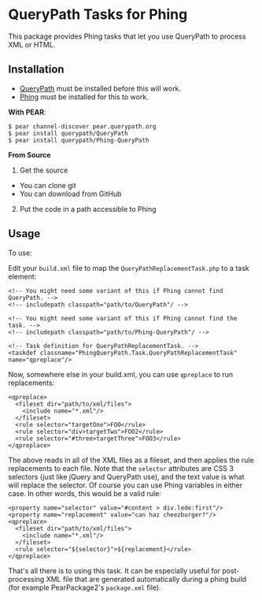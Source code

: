 # QueryPath Tasks for Phing

This package provides Phing tasks that let you use QueryPath to process XML or HTML.

## Installation

* [QueryPath](http://querypath.org) must be installed before this will work.
* [Phing](http://phing.info) must be installed for this to work.

**With PEAR**:

    $ pear channel-discover pear.querypath.org
    $ pear install querypath/QueryPath
    $ pear install querypath/Phing-QueryPath

**From Source**

1. Get the source
  * You can clone git
  * You can download from GitHub
2. Put the code in a path accessible to Phing

## Usage

To use:

Edit your `build.xml` file to map the `QueryPathReplacementTask.php` to a task element:

    <!-- You might need some variant of this if Phing cannot find QueryPath. -->
    <!-- includepath classpath="path/to/QueryPath"/ -->

    <!-- You might need some variant of this if Phing cannot find the task. -->
    <!-- includepath classpath="path/to/Phing-QueryPath"/ -->

    <!-- Task definition for QueryPathReplacementTask. -->
    <taskdef classname="PhingQueryPath.Task.QueryPathReplacementTask" name="qpreplace"/>
    
Now, somewhere else in your build.xml, you can use `qpreplace` to run replacements:

    <qpreplace>
      <fileset dir="path/to/xml/files">
        <include name="*.xml"/>
      </fileset>
      <rule selector="targetOne">FOO</rule>
      <rule selector="div>targetTwo">FOO2</rule>
      <rule selector="#three>targetThree">FOO3</rule>
    </qpreplace>

The above reads in all of the XML files as a fileset, and then applies the rule replacements to each file. Note that the `selector` attributes are CSS 3 selectors (just like jQuery and QueryPath use), and the text value is what will replace the selector. Of course you can use Phing variables in either case. In other words, this would be a valid rule:

    <property name="selector" value="#content > div.lede:first"/>
    <property name="replacement" value="can haz cheezburger?"/>
    <qpreplace>
      <fileset dir="path/to/xml/files">
        <include name="*.xml"/>
      </fileset>
      <rule selector="${selector}">${replacement}</rule>
    </qpreplace>

That's all there is to using this task. It can be especially useful for post-processing XML file that are generated automatically during a phing build (for example PearPackage2's `package.xml` file).